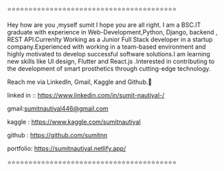 ⭐️⭐️⭐️⭐️⭐️⭐️⭐️⭐️⭐️⭐️⭐️⭐️⭐️⭐️⭐️⭐️⭐️⭐️⭐️⭐️⭐️⭐️⭐️⭐️⭐️⭐️⭐️⭐️⭐️⭐️⭐️⭐️⭐️⭐️⭐️⭐️⭐️⭐️⭐️⭐️

Hey how are you ,myself sumit I hope you are all right. I am a BSC.IT graduate with experience in Web-Development,Python, Django, backend , REST API.Currenlty Working as a Junior Full Stack developer in  a startup company.Experienced with working in a team-based environment and highly motivated to develop successful software solutions.I am learning new skills like UI design, Flutter and React.js .Interested in contributing to the development of smart prosthetics through cutting-edge technology. 

Reach me via LinkedIn, Gmail, Kaggle and Github.👀

linked in  :: https://www.linkedin.com/in/sumit-nautiyal-/

gmail:sumitnautiyal446@gmail.com

kaggle : https://www.kaggle.com/sumitnautiyal

github : https://github.com/sumitnn

portfolio: https://sumitnautiyal.netlify.app/

⭐️⭐️⭐️⭐️⭐️⭐️⭐️⭐️⭐️⭐️⭐️⭐️⭐️⭐️⭐️⭐️⭐️⭐️⭐️⭐️⭐️⭐️⭐️⭐️⭐️⭐️⭐️⭐️⭐️⭐️⭐️⭐️⭐️⭐️⭐️⭐️⭐️⭐️⭐️⭐️

